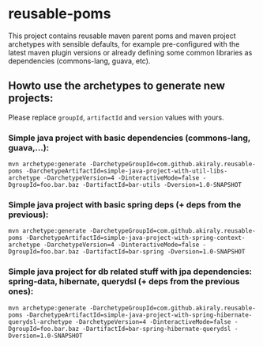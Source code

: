 reusable-poms
=============

This project contains reusable maven parent poms and maven project archetypes with sensible defaults, for example pre-configured with the latest maven plugin versions or already defining some common libraries as dependencies (commons-lang, guava, etc).

**Howto use the archetypes to generate new projects:**
------------------------------------------------------

Please replace `groupId`, `artifactId` and `version` values with yours.

### Simple java project with basic dependencies (commons-lang, guava,...):
`mvn archetype:generate -DarchetypeGroupId=com.github.akiraly.reusable-poms -DarchetypeArtifactId=simple-java-project-with-util-libs-archetype -DarchetypeVersion=4 -DinteractiveMode=false -DgroupId=foo.bar.baz -DartifactId=bar-utils -Dversion=1.0-SNAPSHOT`

### Simple java project with basic spring deps (+ deps from the previous):
`mvn archetype:generate -DarchetypeGroupId=com.github.akiraly.reusable-poms -DarchetypeArtifactId=simple-java-project-with-spring-context-archetype -DarchetypeVersion=4 -DinteractiveMode=false -DgroupId=foo.bar.baz -DartifactId=bar-spring -Dversion=1.0-SNAPSHOT`

### Simple java project for db related stuff with jpa dependencies: spring-data, hibernate, querydsl (+ deps from the previous ones):
`mvn archetype:generate -DarchetypeGroupId=com.github.akiraly.reusable-poms -DarchetypeArtifactId=simple-java-project-with-spring-hibernate-querydsl-archetype -DarchetypeVersion=4 -DinteractiveMode=false -DgroupId=foo.bar.baz -DartifactId=bar-spring-hibernate-querydsl -Dversion=1.0-SNAPSHOT`
